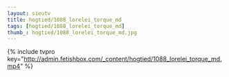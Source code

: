 ```yaml
--- 
layout: sieutv
title: hogtied/1088_lorelei_torque_md
tags: [hogtied/1088_lorelei_torque_md]
thumb_: hogtied/1088_lorelei_torque_md.jpg
---
```

{% include tvpro key="http://admin.fetishbox.com/_content/hogtied/1088_lorelei_torque_md.mp4" %} 
